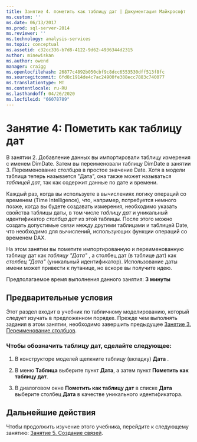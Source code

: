 ```yaml
---
title: Занятие 4. пометить как таблицу дат | Документация Майкрософт
ms.custom: ''
ms.date: 06/13/2017
ms.prod: sql-server-2014
ms.reviewer: ''
ms.technology: analysis-services
ms.topic: conceptual
ms.assetid: c32cc336-b7d8-4122-9d62-4936344d2315
author: minewiskan
ms.author: owend
manager: craigg
ms.openlocfilehash: 26877c4892b050cbf9c8dcc6553530dff513f8fc
ms.sourcegitcommit: 6fd8c1914de4c7ac24900fe388ecc7883c740077
ms.translationtype: MT
ms.contentlocale: ru-RU
ms.lasthandoff: 04/26/2020
ms.locfileid: "66078789"
---
```

# <a name="lesson-4-mark-as-date-table"></a>Занятие 4: Пометить как таблицу дат
  В занятии 2. Добавление данных вы импортировали таблицу измерения с именем DimDate. Затем вы переименовали таблицу DimDate в занятии 3. Переименование столбцов в простое значение Date. Хотя в модели таблица теперь называется "Дата", она также может называться *таблицей дат*, так как содержит данные по дате и времени.  
  
 Каждый раз, когда вы используете в вычислениях логику операций со временем (Time Intelligence), что, например, потребуется немного позже, когда вы будете создавать измерения, необходимо указать свойства таблицы даты, в том числе *таблицу дат* и уникальный идентификатор *столбца дат* из этой таблицы. После этого можно создать допустимые связи между другими таблицами и таблицей Date, что необходимо для вычислений, использующих функции операций со временем DAX.  
  
 На этом занятии вы пометите импортированную и переименованную таблицу дат как *таблицу "Дата"* , а столбец дат (в таблице дат) как *столбец "Дата"* (уникальный идентификатор). Использование даты имени может привести к путанице, но вскоре вы получите идею.  
  
 Предполагаемое время выполнения данного занятия: **3 минуты**  
  
## <a name="prerequisites"></a>Предварительные условия  
 Этот раздел входит в учебник по табличному моделированию, который следует изучать в предложенном порядке. Прежде чем выполнять задания в этом занятии, необходимо завершить предыдущее [Занятие 3. Переименование столбцов](rename-columns.md).  
  
### <a name="to-set-mark-as-date-table"></a>Чтобы обозначить таблицу дат, сделайте следующее:  
  
1.  В конструкторе моделей щелкните таблицу (вкладку) **Дата** .  
  
2.  В меню **Таблица** выберите пункт **Дата**, а затем пункт **Пометить как таблицу дат**.  
  
3.  В диалоговом окне **Пометить как таблицу дат** в списке **Дата** выберите столбец **Дата** в качестве уникального идентификатора.  
  
## <a name="next-steps"></a>Дальнейшие действия  
 Чтобы продолжить изучение этого учебника, перейдите к следующему занятию: [Занятие 5. Создание связей](lesson-4-create-relationships.md).  
  
  

